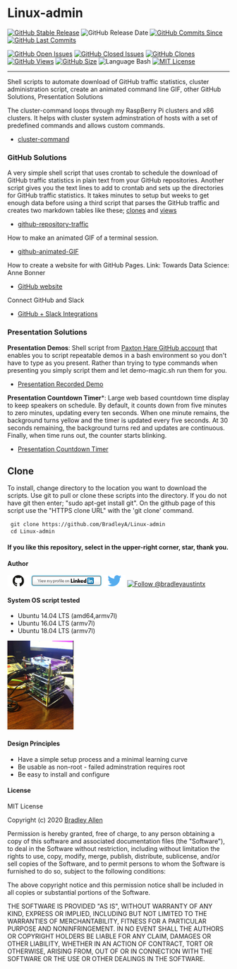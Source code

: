 # Linux-admin  
[![GitHub Stable Release](https://img.shields.io/badge/Release-3.2.0-blue.svg)](https://github.com/BradleyA/Linux-admin/releases/tag/3.2.0)
![GitHub Release Date](https://img.shields.io/github/release-date/BradleyA/Linux-admin?color=blue)
[![GitHub Commits Since](https://img.shields.io/github/commits-since/BradleyA/Linux-admin/3.2.0?color=orange)](https://github.com/BradleyA/Linux-admin/commits/)
[![GitHub Last Commits](https://img.shields.io/github/last-commit/BradleyA/Linux-admin.svg)](https://github.com/BradleyA/Linux-admin/commits/)

[![GitHub Open Issues](https://img.shields.io/github/issues/BradleyA/Linux-admin?color=purple)](https://github.com/BradleyA/Linux-admin/issues?q=is%3Aopen+is%3Aissue)
[![GitHub Closed Issues](https://img.shields.io/github/issues-closed/BradleyA/Linux-admin?color=purple)](https://github.com/BradleyA/Linux-admin/issues?q=is%3Aclosed+is%3Aissue)
[<img alt="GitHub Clones" src="https://img.shields.io/static/v1?label=Clones&message=204&color=blueviolet">](https://github.com/BradleyA/Linux-admin/blob/master/images/clone.table.md)
[<img alt="GitHub Views" src="https://img.shields.io/static/v1?label=Views&message=3418&color=blueviolet">](https://github.com/BradleyA/Linux-admin/blob/master/images/view.table.md)
[![GitHub Size](https://img.shields.io/github/repo-size/BradleyA/Linux-admin.svg)](https://github.com/BradleyA/Linux-admin/)
![Language Bash](https://img.shields.io/badge/%20Language-bash-blue.svg)
[![MIT License](http://img.shields.io/badge/License-MIT-blue.png)](LICENSE)

----

Shell scripts to automate download of GitHub traffic statistics, cluster administration script, create an animated command line GIF, other GitHub Solutions, Presentation Solutions
  
The cluster-command loops through my RaspBerry Pi clusters and x86 clusters.  It helps with cluster system adminstration of hosts with a set of predefined commands and allows custom commands.
 
  * [cluster-command](https://github.com/BradleyA/Linux-admin/tree/master/cluster-command)

### GitHub Solutions

A very simple shell script that uses crontab to schedule the download of GitHub traffic statistics in plain text from your GitHub repositories.  Another script gives you the text lines to add to crontab and sets up the directories for GitHub traffic statistics.   It takes minutes to setup but weeks to get enough data before using a third script that parses the GitHub traffic and creates two markdown tables like these; [clones](images/clone.table.md) and [views](images/view.table.md)
  
  * [github-repository-traffic](https://github.com/BradleyA/Linux-admin/tree/master/github-repository-traffic#github-repository-traffic)

How to make an animated GIF of a terminal session.

  * [github-animated-GIF](https://github.com/BradleyA/Linux-admin/tree/master/github-animated-GIF)
  
How to create a website for with GitHub Pages.  Link: Towards Data Science: Anne Bonner

  * [GitHub website](https://towardsdatascience.com/how-to-create-a-free-github-pages-website-53743d7524e1)

Connect GitHub and Slack
  
  * [GitHub + Slack Integrations](https://zapier.com/apps/github/integrations/slack)
  
### Presentation Solutions

**Presentation Demos**: Shell script from [Paxton Hare GitHub account](https://github.com/paxtonhare/demo-magic/blob/master/README.md#demo-magic) that enables you to script repeatable demos in a bash environment so you don't have to type as you present. Rather than trying to type commands when presenting you simply script them and let demo-magic.sh run them for you.
  
  * [Presentation Recorded Demo](https://github.com/BradleyA/demo-magic)

**Presentation Countdown Timer***: Large web based countdown time display to keep speakers on schedule.  By default, it counts down from five minutes to zero minutes, updating every ten seconds. When one minute remains, the background turns yellow and the timer is updated every five seconds. At 30 seconds remaining, the background turns red and updates are continuous. Finally, when time runs out, the counter starts blinking.

  * [Presentation Countdown Timer](https://www.cs.hmc.edu/~geoff/countdowntimer.html)

## Clone
 
To install, change directory to the location you want to download the scripts. Use git to pull or clone these scripts into the directory. If you do not have git then enter; "sudo apt-get install git". On the github page of this script use the "HTTPS clone URL" with the 'git clone' command.
 
     git clone https://github.com/BradleyA/Linux-admin
     cd Linux-admin
 
#### If you like this repository, select in the upper-right corner, star, thank you.
  
#### Author
[<img id="github" src="images/github.png" width="50" a="https://github.com/BradleyA/">](https://github.com/BradleyA/)    [<img src="images/linkedin.png" style="max-width:100%;" >](https://www.linkedin.com/in/bradleyhallen) [<img id="twitter" src="images/twitter.png" width="50" a="twitter.com/bradleyaustintx/">](https://twitter.com/bradleyaustintx/)       <a href="https://twitter.com/intent/follow?screen_name=bradleyaustintx"> <img src="https://img.shields.io/twitter/follow/bradleyaustintx.svg?label=Follow%20@bradleyaustintx" alt="Follow @bradleyaustintx" />    </a>
 
#### System OS script tested
  * Ubuntu 14.04 LTS (amd64,armv7l)
  * Ubuntu 16.04 LTS (armv7l)
  * Ubuntu 18.04 LTS (armv7l)

<img id="respberry_cluster-1" src="images/IMG_2664.JPG" width="150" >
 
#### Design Principles
 * Have a simple setup process and a minimal learning curve
 * Be usable as non-root - failed adminstration requires root
 * Be easy to install and configure
 
#### License
MIT License
 
Copyright (c) 2020  [Bradley Allen](https://www.linkedin.com/in/bradleyhallen)
 
Permission is hereby granted, free of charge, to any person obtaining a copy of this software and associated documentation files (the "Software"), to deal in the Software without restriction, including without limitation the rights to use, copy, modify, merge, publish, distribute, sublicense, and/or sell copies of the Software, and to permit persons to whom the Software is furnished to do so, subject to the following conditions:
 
The above copyright notice and this permission notice shall be included in all copies or substantial portions of the Software.
 
THE SOFTWARE IS PROVIDED "AS IS", WITHOUT WARRANTY OF ANY KIND, EXPRESS OR IMPLIED, INCLUDING BUT NOT LIMITED TO THE WARRANTIES OF MERCHANTABILITY, FITNESS FOR A PARTICULAR PURPOSE AND NONINFRINGEMENT. IN NO EVENT SHALL THE AUTHORS OR COPYRIGHT HOLDERS BE LIABLE FOR ANY CLAIM, DAMAGES OR OTHER LIABILITY, WHETHER IN AN ACTION OF CONTRACT, TORT OR OTHERWISE, ARISING FROM, OUT OF OR IN CONNECTION WITH THE SOFTWARE OR THE USE OR OTHER DEALINGS IN THE SOFTWARE.
